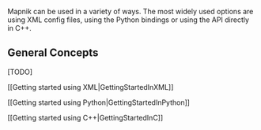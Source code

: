 Mapnik can be used in a variety of ways. The most widely used options are using XML config files, using the Python bindings or using the API directly in C++.

## General Concepts

[TODO]

[[Getting started using XML|GettingStartedInXML]]

[[Getting started using Python|GettingStartedInPython]]

[[Getting started using C++|GettingStartedInC]]


